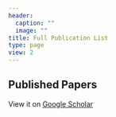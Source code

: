 ```yaml
---
header:
  caption: ""
  image: ""
title: Full Publication List
type: page
view: 2
---
```


## Published Papers

View it on [Google Scholar](https://scholar.google.com/citations?user=dyNjCrIAAAAJ&hl=en&oi=ao)

<?php $contents = file_get_contents("https://bibbase.org/show?bib=https%3A%2F%2Fbibbase.org%2Fnetwork%2Ffiles%2FjWdMToYRNXHBNRgmZ&noBootstrap=1"); print_r($contents); ?>